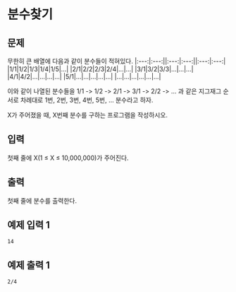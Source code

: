 # 분수찾기

## 문제
무한히 큰 배열에 다음과 같이 분수들이 적혀있다.
|:---:|:---:||:---:|:---:||:---:|:---:|
|1/1|1/2|1/3|1/4|1/5|…|
|2/1|2/2|2/3|2/4|…|…|
|3/1|3/2|3/3|…|…|…|
|4/1|4/2|…|…|…|…|
|5/1|…|…|…|…|…|
|…|…|…|…|…|…|

이와 같이 나열된 분수들을 1/1 -> 1/2 -> 2/1 -> 3/1 -> 2/2 -> … 과 같은 지그재그 순서로 차례대로 1번, 2번, 3번, 4번, 5번, … 분수라고 하자.

X가 주어졌을 때, X번째 분수를 구하는 프로그램을 작성하시오.

## 입력
첫째 줄에 X(1 ≤ X ≤ 10,000,000)가 주어진다.

## 출력
첫째 줄에 분수를 출력한다.

## 예제 입력 1
	14
## 예제 출력 1
	2/4

